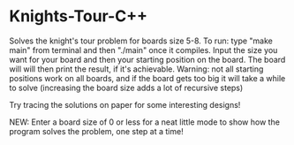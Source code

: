 # Knights-Tour-C++

Solves the knight's tour problem for boards size 5-8.
To run: type "make main" from terminal and then "./main" once it compiles. Input the size you want for your board and then your starting position on the board.
The board will will then print the result, if it's achievable.
Warning: not all starting positions work on all boards, and if the board gets too big it will take a while to solve (increasing the board size adds a lot of recursive steps)

Try tracing the solutions on paper for some interesting designs!

NEW: Enter a board size of 0 or less for a neat little mode to show how the program solves the problem, one step at a time!
